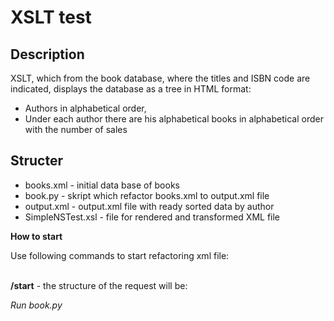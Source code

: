 # XSLT test
## Description
XSLT, which from the book database, where the titles and ISBN code are indicated, displays the database as a tree in HTML format:
- Authors in alphabetical order,
- Under each author there are his alphabetical books in alphabetical order with the number of sales

## Structer
  <ul>
      <li>books.xml - initial data base of books</li> 
      <li>book.py - skript which refactor books.xml to output.xml file</li>
      <li>output.xml - output.xml file with ready sorted data by author</li>
      <li>SimpleNSTest.xsl - file for rendered and transformed XML file</li>
  </ul>



**How to start**
<p>Use following commands to start refactoring xml file:</p>

<br><b>/start</b> - the structure of the request will be:
<div><em>Run book.py</em></div>




